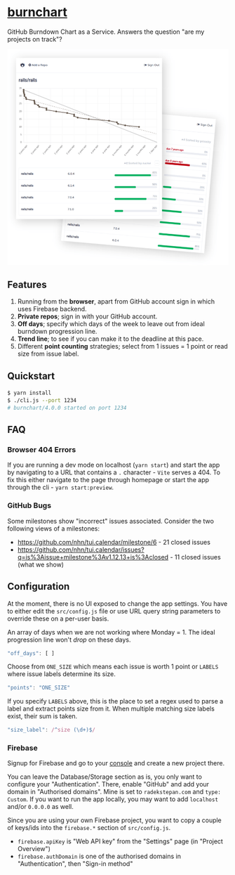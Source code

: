 # [burnchart](https://burnchart.netlify.app)

GitHub Burndown Chart as a Service. Answers the question "are my projects on track"?

![image](https://raw.githubusercontent.com/radekstepan/burnchart/v4/screenshot.png)

## Features

1. Running from the **browser**, apart from GitHub account sign in which uses Firebase backend.
1. **Private repos**; sign in with your GitHub account.
1. **Off days**; specify which days of the week to leave out from ideal burndown progression line.
1. **Trend line**; to see if you can make it to the deadline at this pace.
1. Different **point counting** strategies; select from 1 issues = 1 point or read size from issue label.

## Quickstart

```sh
$ yarn install
$ ./cli.js --port 1234
# burnchart/4.0.0 started on port 1234
```

## FAQ

### Browser 404 Errors

If you are running a dev mode on localhost (`yarn start`) and start the app by navigating to a URL that contains a `.` character - `Vite` serves a 404. To fix this either navigate to the page through homepage or start the app through the cli - `yarn start:preview`.

### GitHub Bugs

Some milestones show "incorrect" issues associated. Consider the two following views of a milestones:

- https://github.com/nhn/tui.calendar/milestone/6 - 21 closed issues
- https://github.com/nhn/tui.calendar/issues?q=is%3Aissue+milestone%3Av1.12.13+is%3Aclosed - 11 closed issues (what we show)

## Configuration

At the moment, there is no UI exposed to change the app settings. You have to either edit the `src/config.js` file or use URL query string parameters to override these on a per-user basis.

An array of days when we are not working where Monday = 1. The ideal progression line won't _drop_ on these days.

```js
"off_days": [ ]
```

Choose from `ONE_SIZE` which means each issue is worth 1 point or `LABELS` where issue labels determine its size.

```js
"points": "ONE_SIZE"
```

If you specify `LABELS` above, this is the place to set a regex used to parse a label and extract points size from it. When multiple matching size labels exist, their sum is taken.

```js
"size_label": /^size (\d+)$/
```

### Firebase

Signup for Firebase and go to your [console](http://console.firebase.google.com) and create a new project there.

You can leave the Database/Storage section as is, you only want to configure your "Authentication". There, enable "GitHub" and add your domain in "Authorised domains". Mine is set to `radekstepan.com` and `type: Custom`. If you want to run the app locally, you may want to add `localhost` and/or `0.0.0.0` as well.

Since you are using your own Firebase project, you want to copy a couple of keys/ids into the `firebase.*` section of `src/config.js`.

- `firebase.apiKey` is "Web API key" from the "Settings" page (in "Project Overview")
- `firebase.authDomain` is one of the authorised domains in "Authentication", then "Sign-in method"
